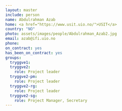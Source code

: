 ```yaml
---
layout: master
include: person
name: Abdulrahman Azab
home: <a href="https://www.usit.uio.no/">USIT</a>
country: "NO"
photo: assets/images/people/Abdulrahman_Azab2.jpg
email: azab@ifi.uio.no
phone:
on_contract: yes
has_been_on_contract: yes
groups:
  tryggve1:
  tryggve2:
    role: Project leader
  tryggve2-pm:
    role: Project leader
  tryggve2-rg:
    role: Project leader
  tryggve2-sg:
    role: Project Manager, Secretary
---
```

